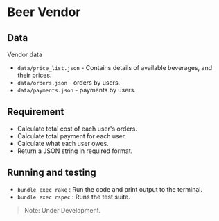 # Beer Vendor

## Data

Vendor data

- `data/price_list.json` - Contains details of available beverages, and their prices.
- `data/orders.json` - orders by users.
- `data/payments.json` - payments by users.

## Requirement

- Calculate total cost of each user's orders.
- Calculate total payment for each user.
- Calculate what each user owes.
- Return a JSON string in required format. 

## Running and testing

- `bundle exec rake`  : Run the code and print output to the terminal.
- `bundle exec rspec` : Runs the test suite.


> Note: Under Development.
